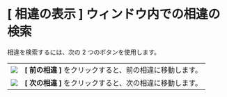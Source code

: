 # [ 相違の表示 ] ウィンドウ内での相違の検索

相違を検索するには、次の 2 つのボタンを使用します。

<table>
  <tr><td><img src="../img/locating.png"/></td><td><b>[ 前の相違 ]</b> をクリックすると、前の相違に移動します。</td></tr>
  <tr><td><img src="../img/locating2.png"/></td><td><b>[ 次の相違 ]</b> をクリックすると、次の相違に移動します。</td></tr>
</table>
